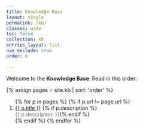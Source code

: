 ```yaml
---
title: Knowledge Base
layout: single
permalink: /kb/
classes: wide
toc: false
collection: kb
entries_layout: list
nav_exclude: true
order: 0

---
```


Welcome to the **Knowledge Base**. Read in this order:

{% assign pages = site.kb | sort: 'order' %}
<ol>
{% for p in pages %}
  {% if p.url != page.url %}
  <li>
    <a href="{{ p.url | relative_url }}">{{ p.title }}</a>
    {% if p.description %}<br><span style="color:#6b7280">{{ p.description }}</span>{% endif %}
  </li>
  {% endif %}
{% endfor %}
</ol>
